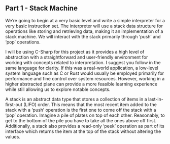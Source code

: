 ## Part 1 - Stack Machine

We’re going to begin at a very basic level and write a simple interpreter for a very basic instruction set. The interpreter will use a stack data structure for operations like storing and retrieving data, making it an implementation of a stack machine. We will interact with the stack primarily through ‘push’ and ‘pop’ operations.

I will be using C-Sharp for this project as it provides a high level of abstraction with a straightforward and user-friendly environment for working with concepts related to interpretation. I suggest you follow in the same language for clarity. If this was a real-world application, a low-level system language such as C or Rust would usually be employed primarily for performance and fine control over system resources. However, working in a higher abstracted plane can provide a more feasible learning experience while still allowing us to explore notable concepts.

A stack is an abstract data type that stores a collection of items in a last-in-first-out (LIFO) order. This means that the most recent item added to the stack with a ‘push’ operation is the first one to come off the stack with a ‘pop’ operation. Imagine a pile of plates on top of each other. Reasonably, to get to the bottom of the pile you have to take all the ones above off first. Additionally, a stack also provides a read-only ‘peek’ operation as part of its interface which returns the item at the top of the stack without altering the values.